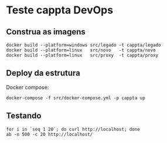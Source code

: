 # Teste cappta DevOps

## Construa as imagens

```
docker build --platform=windows src/legado -t cappta/legado
docker build --platform=linux   src/novo   -t cappta/novo
docker build --platform=linux   src/proxy  -t cappta/proxy
```

## Deploy da estrutura

Docker compose:
```
docker-compose -f src/docker-compose.yml -p cappta up
```

## Testando

```
for i in `seq 1 20`; do curl http://localhost; done
ab -n 500 -c 20 http://localhost/
```